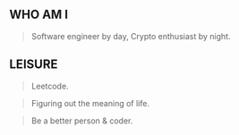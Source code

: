 
## WHO AM I
>Software engineer by day, Crypto enthusiast by night.

## LEISURE 
>Leetcode.

>Figuring out the meaning of life.

>Be a better person & coder.
